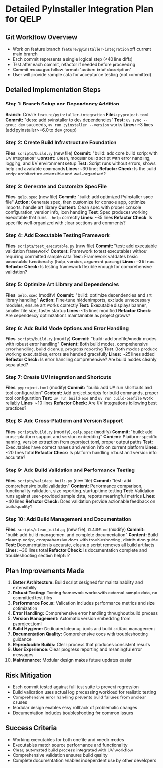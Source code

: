 # Detailed PyInstaller Integration Plan for QELP

## Git Workflow Overview
- Work on feature branch `feature/pyinstaller-integration` off current main branch
- Each commit represents a single logical step (<40 line diffs)
- Test after each commit, refactor if needed before proceeding
- Commit messages follow format: "action: brief description"
- User will provide sample data for acceptance testing (not committed)

## Detailed Implementation Steps

### Step 1: Branch Setup and Dependency Addition
**Branch:** Create `feature/pyinstaller-integration` 
**Files:** `pyproject.toml`
**Commit:** "deps: add pyinstaller to dev dependencies"
**Test:** `uv sync --group dev` succeeds, `uv run pyinstaller --version` works
**Lines:** ~3 lines (add pyinstaller>=6.0 to dev group)

### Step 2: Create Build Infrastructure Foundation
**Files:** `scripts/build.py` (new file)
**Commit:** "build: add core build script with UV integration"
**Content:** Clean, modular build script with error handling, logging, and UV environment setup
**Test:** Script runs without errors, shows help and available commands
**Lines:** ~30 lines
**Refactor Check:** Is the build script architecture extensible and well-organized?

### Step 3: Generate and Customize Spec File
**Files:** `qelp.spec` (new file)
**Commit:** "build: add optimized PyInstaller spec file"
**Action:** Generate spec, then customize for console app, optimize imports, handle art library
**Content:** Clean spec with proper console configuration, version info, icon handling
**Test:** Spec produces working executable that runs `--help` correctly
**Lines:** ~35 lines
**Refactor Check:** Is spec file well-organized with clear sections and comments?

### Step 4: Add Executable Testing Framework
**Files:** `scripts/test_executable.py` (new file)
**Commit:** "test: add executable validation framework"
**Content:** Framework to test executables without requiring committed sample data
**Test:** Framework validates basic executable functionality (help, version, argument parsing)
**Lines:** ~35 lines
**Refactor Check:** Is testing framework flexible enough for comprehensive validation?

### Step 5: Optimize Art Library and Dependencies
**Files:** `qelp.spec` (modify)
**Commit:** "build: optimize dependencies and art library handling"
**Action:** Fine-tune hiddenimports, exclude unnecessary modules, ensure art works correctly
**Test:** Executable displays banner, smaller file size, faster startup
**Lines:** ~15 lines modified
**Refactor Check:** Are dependency optimizations maintainable as project grows?

### Step 6: Add Build Mode Options and Error Handling
**Files:** `scripts/build.py` (modify)
**Commit:** "build: add onefile/onedir modes with robust error handling"
**Content:** Both build modes, comprehensive error handling, build cleanup, progress reporting
**Test:** Both modes produce working executables, errors are handled gracefully
**Lines:** ~25 lines added
**Refactor Check:** Is error handling comprehensive? Are build modes cleanly separated?

### Step 7: Create UV Integration and Shortcuts
**Files:** `pyproject.toml` (modify)
**Commit:** "build: add UV run shortcuts and tool configuration"
**Content:** Add project.scripts for build commands, proper tool configuration
**Test:** `uv run build-exe` and `uv run build-onefile` work reliably
**Lines:** ~10 lines
**Refactor Check:** Are UV integrations following best practices?

### Step 8: Add Cross-Platform and Version Support  
**Files:** `scripts/build.py` (modify), `qelp.spec` (modify)
**Commit:** "build: add cross-platform support and version embedding"
**Content:** Platform-specific naming, version extraction from pyproject.toml, proper output paths
**Test:** Executables have correct names and version info on current platform
**Lines:** ~20 lines total
**Refactor Check:** Is platform handling robust and version info accurate?

### Step 9: Add Build Validation and Performance Testing
**Files:** `scripts/validate_build.py` (new file)
**Commit:** "test: add comprehensive build validation"
**Content:** Performance comparison, functionality validation, size reporting, startup time testing
**Test:** Validation runs against user-provided sample data, reports meaningful metrics
**Lines:** ~40 lines
**Refactor Check:** Does validation provide actionable feedback on build quality?

### Step 10: Add Build Management and Documentation
**Files:** `scripts/clean_build.py` (new file), `CLAUDE.md` (modify)
**Commit:** "build: add build management and complete documentation"
**Content:** Build cleanup script, comprehensive docs with troubleshooting, distribution guide
**Test:** Documentation is accurate, cleanup script removes all build artifacts
**Lines:** ~30 lines total
**Refactor Check:** Is documentation complete and troubleshooting section helpful?

## Plan Improvements Made
1. **Better Architecture:** Build script designed for maintainability and extensibility
2. **Robust Testing:** Testing framework works with external sample data, no committed test files
3. **Performance Focus:** Validation includes performance metrics and size optimization
4. **Error Handling:** Comprehensive error handling throughout build process
5. **Version Management:** Automatic version embedding from pyproject.toml
6. **Build Hygiene:** Dedicated cleanup tools and build artifact management
7. **Documentation Quality:** Comprehensive docs with troubleshooting guidance
8. **Reproducible Builds:** Clear process that produces consistent results
9. **User Experience:** Clear progress reporting and meaningful error messages
10. **Maintenance:** Modular design makes future updates easier

## Risk Mitigation
- Each commit tested against full test suite to prevent regression
- Build validation uses actual log processing workload for realistic testing
- Comprehensive error handling prevents build failures from unclear causes
- Modular design enables easy rollback of problematic changes
- Documentation includes troubleshooting for common issues

## Success Criteria
- Working executables for both onefile and onedir modes
- Executables match source performance and functionality 
- Clear, automated build process integrated with UV workflow
- Comprehensive validation ensures build quality
- Complete documentation enables independent use by other developers